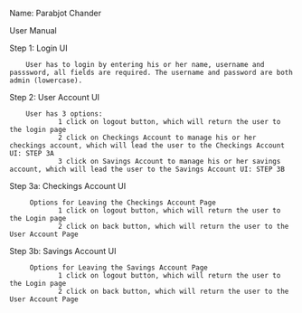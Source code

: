 Name: Parabjot Chander 

User Manual

Step 1: Login UI

		User has to login by entering his or her name, username and passsword, all fields are required. The username and password are both admin (lowercase).

Step 2: User Account UI 
		
		User has 3 options:
				1 click on logout button, which will return the user to the login page 
				2 click on Checkings Account to manage his or her checkings account, which will lead the user to the Checkings Account UI: STEP 3A  
				3 click on Savings Account to manage his or her savings account, which will lead the user to the Savings Account UI: STEP 3B		  

Step 3a: Checkings Account UI

		 Options for Leaving the Checkings Account Page			
				1 click on logout button, which will return the user to the Login page 
				2 click on back button, which will return the user to the User Account Page

Step 3b: Savings Account UI

		 Options for Leaving the Savings Account Page			
				1 click on logout button, which will return the user to the Login page 
				2 click on back button, which will return the user to the User Account Page
 